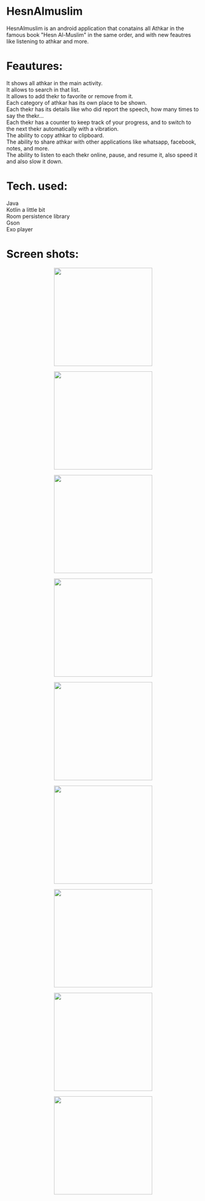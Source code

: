 # HesnAlmuslim
HesnAlmuslim is an android application that conatains all Athkar in the famous book "Hesn Al-Muslim" in the same order, and with new feautres like listening to athkar and more.

# Feautures:
It shows all athkar in the main activity. <br>
It allows to search in that list. <br>
It allows to add thekr to favorite or remove from it. <br>
Each category of athkar has its own place to be shown. <br>
Each thekr has its details like who did report the speech, how many times to say the thekr... <br>
Each thekr has a counter to keep track of your progress, and to switch to the next thekr automatically with a vibration. <br>
The ability to copy athkar to clipboard. <br>
The ability to share athkar with other applications like whatsapp, facebook, notes, and more. <br>
The ability to listen to each thekr online, pause, and resume it, also speed it and also slow it down. <br>

# Tech. used:
Java <br>
Kotlin a little bit <br>
Room persistence library <br>
Gson <br>
Exo player <br>

# Screen shots:

<p align="center">
 <img src = "images/1.jpg" width = "256">
</p>

<p align="center">
 <img src = "images/2.jpg" width = "256">
</p>

<p align="center">
 <img src = "images/3.jpg" width = "256">
</p>

<p align="center">
 <img src = "images/4.jpg" width = "256">
</p>

<p align="center">
 <img src = "images/5.jpg" width = "256">
</p>

<p align="center">
 <img src = "images/6.jpg" width = "256">
</p>

<p align="center">
 <img src = "images/7.jpg" width = "256">
</p>

<p align="center">
 <img src = "images/8.jpg" width = "256">
</p>

<p align="center">
 <img src = "images/9.jpg" width = "256">
</p>
